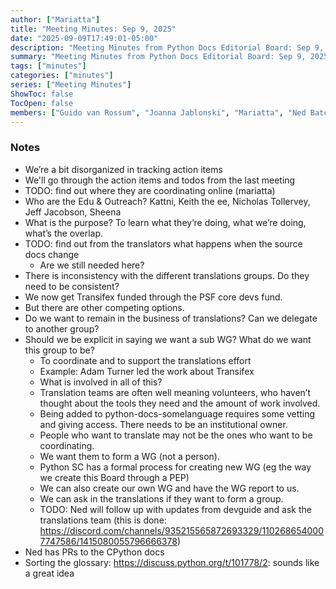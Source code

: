 ```yaml
---
author: ["Mariatta"]
title: "Meeting Minutes: Sep 9, 2025"
date: "2025-09-09T17:49:01-05:00"
description: "Meeting Minutes from Python Docs Editorial Board: Sep 9, 2025"
summary: "Meeting Minutes from Python Docs Editorial Board: Sep 9, 2025"
tags: ["minutes"]
categories: ["minutes"]
series: ["Meeting Minutes"]
ShowToc: false
TocOpen: false
members: ["Guido van Rossum", "Joanna Jablonski", "Mariatta", "Ned Batchelder"]
---
```




### Notes

* We’re a bit disorganized in tracking action items
* We'll go through the action items and todos from the last meeting
* TODO: find out where they are coordinating online (mariatta)
* Who are the Edu & Outreach? Kattni, Keith the ee, Nicholas Tollervey, Jeff Jacobson, Sheena 
*  What is the purpose? To learn what they’re doing, what we’re doing, what’s the overlap.
* TODO: find out from the translators what happens when the source docs change
    * Are we still needed here?
* There is inconsistency with the different translations groups. Do they need to be consistent?
* We now get Transifex funded through the PSF core devs fund. 
* But there are other competing options.
* Do we want to remain in the business of translations? Can we delegate to another group?
* Should we be explicit in saying we want a sub WG? What do we want this group to be?
    * To coordinate and to support the translations effort
    * Example: Adam Turner led the work about Transifex
    * What is involved in all of this?
    * Translation teams are often well meaning volunteers, who haven’t thought about the tools they need and the amount of work involved.
    * Being added to python-docs-somelanguage requires some vetting and giving access. There needs to be an institutional owner. 
    * People who want to translate may not be the ones who want to be coordinating.
    * We want them to form a WG (not a person).
    * Python SC has a formal process for creating new WG (eg the way we create this Board through a PEP)
    * We can also create our own WG and have the WG report to us.
    * We can ask in the translations if they want to form a group.
    * TODO: Ned will follow up with updates from devguide and ask the translations team (this is done: https://discord.com/channels/935215565872693329/1102686540007747586/1415080055796666378)
* Ned has PRs to the CPython docs 
* Sorting the glossary: <https://discuss.python.org/t/101778/2>: sounds like a great idea
